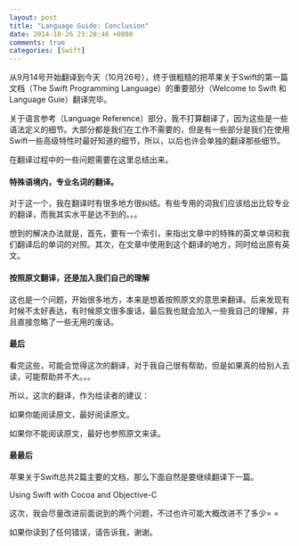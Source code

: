 ```yaml
---
layout: post
title: "Language Guide: Conclusion"
date: 2014-10-26 23:28:48 +0800
comments: true
categories: [Swift]
---
```



从9月14号开始翻译到今天（10月26号），终于很粗糙的把苹果关于Swift的第一篇文档（The Swift Programming Language）的重要部分（Welcome to Swift 和 Language Guie）翻译完毕。

关于语言参考（Language Reference）部分，我不打算翻译了，因为这些是一些语法定义的细节。大部分都是我们在工作不需要的，但是有一些部分是我们在使用Swift一些高级特性时最好知道的细节，所以，以后也许会单独的翻译那些细节。

在翻译过程中的一些问题需要在这里总结出来。

<!--more-->

####  特殊语境内，专业名词的翻译。

对于这一个，我在翻译时有很多地方很纠结。有些专用的词我们应该给出比较专业的翻译，而我其实水平是达不到的。。。

想到的解决办法就是，首先，要有一个索引，来指出文章中的特殊的英文单词和我们翻译后的单词的对照。其次，在文章中使用到这个翻译的地方，同时给出原有英文。


####    按照原文翻译，还是加入我们自己的理解

这也是一个问题，开始很多地方，本来是想着按照原文的意思来翻译。后来发现有时候不太好表达，有时候原文很多废话，最后我也就会加入一些我自己的理解，并且直接忽略了一些无用的废话。

####    最后

看完这些，可能会觉得这次的翻译，对于我自己很有帮助，但是如果真的给别人去读，可能帮助并不大。。。

所以，这次的翻译，作为给读者的建议：

如果你能阅读原文，最好阅读原文。

如果你不能阅读原文，最好也参照原文来读。

####    最最后

苹果关于Swift总共2篇主要的文档，那么下面自然是要继续翻译下一篇。

Using Swift with Cocoa and Objective-C

这次，我会尽量改进前面说到的两个问题，不过也许可能大概改进不了多少= =

如果你读到了任何错误，请告诉我，谢谢。

